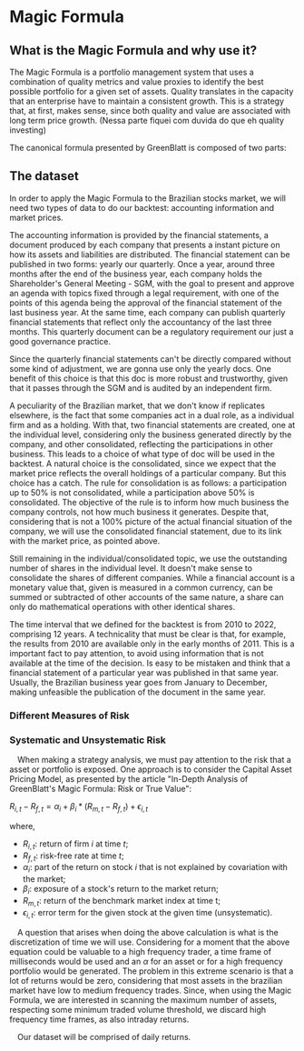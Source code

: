# Magic Formula

## What is the Magic Formula and why use it?

The Magic Formula is a portfolio management system that uses a combination of quality metrics and value proxies to identify the best possible portfolio for a given set of assets. Quality translates in the capacity that an enterprise have to maintain a consistent growth. This is a strategy that, at first, makes sense, since both quality and value are associated with long term price growth. (Nessa parte fiquei com duvida do que eh quality investing)

The canonical formula presented by GreenBlatt is composed of two parts:

## The dataset

In order to apply the Magic Formula to the Brazilian stocks market, we will need two types of data to do our backtest: accounting information and market prices.

The accounting information is provided by the financial statements, a document produced by each company that presents a instant picture on how its assets and liabilities are distributed. The financial statement can be published in two forms: yearly our quarterly. Once a year, around three months after the end of the business year, each company holds the Shareholder's General Meeting - SGM, with the goal to present and approve an agenda with topics fixed through a legal requirement, with one of the points of this agenda being the approval of the financial statement of the last business year. At the same time, each company can publish quarterly financial statements that reflect only the accountancy of the last three months. This quarterly document can be a regulatory requirement our just a good governance practice.

Since the quarterly financial statements can't be directly compared without some kind of adjustment, we are gonna use only the yearly docs. One benefit of this choice is that this doc is more robust and trustworthy, given that it passes through the SGM and is audited by an independent firm.

A peculiarity of the Brazilian market, that we don't know if replicates elsewhere, is the fact that some companies act in a dual role, as a individual firm and as a holding. With that, two financial statements are created, one at the individual level, considering only the business generated directly by the company, and other consolidated, reflecting the participations in other business. This leads to a choice of what type of doc will be used in the backtest. A natural choice is the consolidated, since we expect that the market price reflects the overall holdings of a particular company. But this choice has a catch. The rule for consolidation is as follows: a participation up to 50% is not consolidated, while a participation above 50% is consolidated. The objective of the rule is to inform how much business the company controls, not how much business it generates. Despite that, considering that is not a 100% picture of the actual financial situation of the company, we will use the consolidated financial statement, due to its link with the market price, as pointed above.

Still remaining in the individual/consolidated topic, we use the outstanding number of shares in the individual level. It doesn't make sense to consolidate the shares of different companies. While a financial account is a monetary value that, given is measured in a common currency, can be summed or subtracted of other accounts of the same nature, a share can only do mathematical operations with other identical shares.

The time interval that we defined for the backtest is from 2010 to 2022, comprising 12 years. A technicality that must be clear is that, for example, the results from 2010 are available only in the early months of 2011. This is a important fact to pay attention, to avoid using information that is not available at the time of the decision. Is easy to be mistaken and think that a financial statement of a particular year was published in that same year. Usually, the Brazilian business year goes from January to December, making unfeasible the publication of the document in the same year.

### Different Measures of Risk

### Systematic and Unsystematic Risk

&emsp;When making a strategy analysis, we must pay attention to the risk that a asset or portfolio is exposed. One approach is to consider the Capital Asset Pricing Model, as presented by the article "In-Depth Analysis of GreenBlatt's Magic Formula: Risk or True Value":

$R_{i,t} - R_{f,t} = \alpha_{i} + \beta_{i} * (R_{m,t} - R_{f,t}) + \epsilon_{i,t}$

where,

- $R_{i,t}$: return of firm $i$ at time $t$;
- $R_{f,t}$: risk-free rate at time $t$;
- $\alpha_{i}$: part of the return on stock $i$ that is not explained by covariation with the market;
- $\beta_{i}$: exposure of a stock's return to the market return;
- $R_{m,t}$: return of the benchmark market index at time t;
- $\epsilon_{i,t}$: error term for the given stock at the given time (unsystematic).

&#8195;A question that arises when doing the above calculation is what is the discretization of time we will use. Considering for a moment that the above equation could be valuable to a high frequency trader, a time frame of milliseconds would be used and an $\alpha$ for an asset or for a high frequency portfolio would be generated. The problem in this extreme scenario is that a lot of returns would be zero, considering that most assets in the brazilian market have low to medium frequency trades. Since, when using the Magic Formula, we are interested in scanning the maximum number of assets, respecting some minimum traded volume threshold, we discard high frequency time frames, as also intraday returns.

&#8195;Our dataset will be comprised of daily returns.
